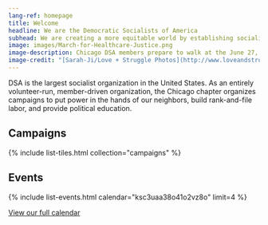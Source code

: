 ```yaml
---
lang-ref: homepage
title: Welcome
headline: We are the Democratic Socialists of America
subhead: We are creating a more equitable world by establishing socialism as a political force. We believe our governments and economy should operate, through social ownership, for the benefit of all.
image: images/March-for-Healthcare-Justice.png
image-description: Chicago DSA members prepare to walk at the June 27, 2020 March for Healthcare Justice.
image-credit: "[Sarah-Ji/Love + Struggle Photos](http://www.loveandstrugglephotos.com/)"
---
```


DSA is the largest socialist organization in the United States. As an entirely volunteer-run, member-driven organization, the Chicago chapter organizes campaigns to put power in the hands of our neighbors, build rank-and-file labor, and provide political education.

## Campaigns

{% include list-tiles.html collection="campaigns" %}

## Events

{% include list-events.html calendar="ksc3uaa38o41o2vz8o" limit=4 %}

[View our full calendar](https://teamup.com/ksc3uaa38o41o2vz8o?view=a)
